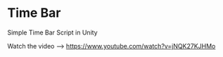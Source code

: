 # Time Bar
Simple Time Bar Script in Unity

Watch the video --> https://www.youtube.com/watch?v=jNQK27KJHMo
